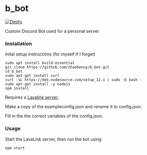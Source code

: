 # b_bot
[![Depfu](https://badges.depfu.com/badges/e6db7ca22f4528ae72f1a805d985396a/overview.svg)](https://depfu.com/github/zhaobenny/b_bot?project_id=13550)

Custom Discord Bot used for a personal server.

###  Installation
Inital setup instructions (for myself if I forget)
```
sudo apt install build-essential
git clone https://github.com/zhaobenny/b_bot.git
cd b_bot
sudo apt-get install curl
curl -sL https://deb.nodesource.com/setup_12.x | sudo -E bash -
sudo apt-get install -y nodejs
npm install
```
Requires a [Lavalink server.](https://github.com/Frederikam/Lavalink)

Make a copy of the exampleconfig.json and rename it to config.json.

Fill in the the correct variables of the config.json.
### Usage
Start the LavaLink server, then run the bot using
```
npm start
```
